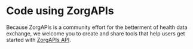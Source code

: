 ﻿# Code using ZorgAPIs

Because ZorgAPIs is a community effort for the betterment of health data exchange, we welcome you to create and share
tools that help users get started with [ZorgAPIs API](https://nictiz.github.io/zorgapis-openapi-specification/).
